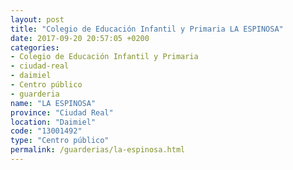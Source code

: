 ```yaml
---
layout: post
title: "Colegio de Educación Infantil y Primaria LA ESPINOSA"
date: 2017-09-20 20:57:05 +0200
categories:
- Colegio de Educación Infantil y Primaria
- ciudad-real
- daimiel
- Centro público
- guarderia
name: "LA ESPINOSA"
province: "Ciudad Real"
location: "Daimiel"
code: "13001492"
type: "Centro público"
permalink: /guarderias/la-espinosa.html
---
```

